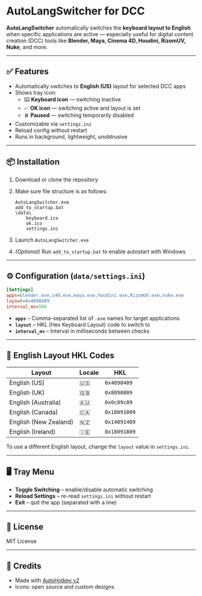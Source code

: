 # AutoLangSwitcher for DCC

**AutoLangSwitcher** automatically switches the **keyboard layout to English** when specific applications are active — especially useful for digital content creation (DCC) tools like **Blender, Maya, Cinema 4D, Houdini, RizomUV, Nuke**, and more.

---

## ✅ Features

- Automatically switches to **English (US)** layout for selected DCC apps  
- Shows tray icon:  
  - ⌨️ **Keyboard icon** — switching inactive  
  - ✅ **OK icon** — switching active and layout is set
  - ⏸️ **Paused** — switching temporarily disabled 
- Customizable via `settings.ini`  
- Reload config without restart  
- Runs in background, lightweight, unobtrusive

---

## 📦 Installation

1. Download or clone the repository  
2. Make sure file structure is as follows:

   ```
   AutoLangSwitcher.exe
   add_to_startup.bat
   \data\
       keyboard.ico
       ok.ico
       settings.ini
   ```

3. Launch `AutoLangSwitcher.exe`  
4. *(Optional)* Run `add_to_startup.bat` to enable autostart with Windows

---

## ⚙️ Configuration (`data/settings.ini`)

```ini
[Settings]
apps=blender.exe,c4d.exe,maya.exe,houdini.exe,RizomUV.exe,nuke.exe
layout=0x4090409
interval_ms=500
```

- **`apps`** – Comma-separated list of `.exe` names for target applications  
- **`layout`** – HKL (Hex Keyboard Layout) code to switch to  
- **`interval_ms`** – Interval in milliseconds between checks

---

## 🧩 English Layout HKL Codes

| Layout                 | Locale | HKL        |
|------------------------|--------|------------|
| English (US)           | 🇺🇸     | `0x4090409` |
| English (UK)           | 🇬🇧     | `0x8090809` |
| English (Australia)    | 🇦🇺     | `0x0c09c09` |
| English (Canada)       | 🇨🇦     | `0x10091009` |
| English (New Zealand)  | 🇳🇿     | `0x14091409` |
| English (Ireland)      | 🇮🇪     | `0x18091809` |

To use a different English layout, change the `layout` value in `settings.ini`.

---

## 🖥️ Tray Menu

- **Toggle Switching** – enable/disable automatic switching  
- **Reload Settings** – re-read `settings.ini` without restart  
- **Exit** – quit the app (separated with a line)

---

## 📜 License

MIT License

---

## 🙏 Credits

- Made with [AutoHotkey v2](https://www.autohotkey.com/)  
- Icons: open source and custom designs
